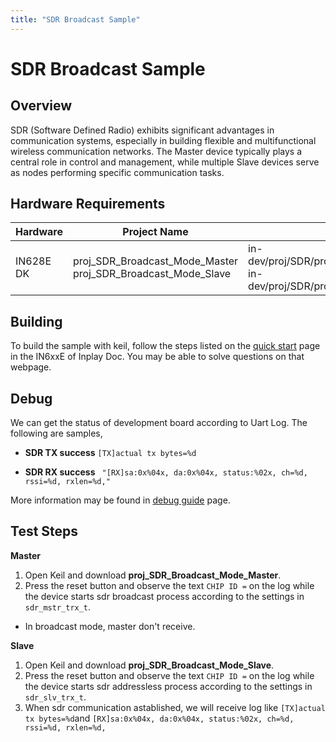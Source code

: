```yaml
---
title: "SDR Broadcast Sample"
---
```


# SDR Broadcast Sample

## Overview

SDR (Software Defined Radio) exhibits significant advantages in communication systems, especially in building flexible and multifunctional wireless communication networks. 
The Master device typically plays a central role in control and management, while multiple Slave devices serve as nodes performing specific communication tasks.



## Hardware Requirements

| Hardware  | Project Name                                                 | Project Path                                                 |
| --------- | ------------------------------------------------------------ | ------------------------------------------------------------ |
| IN628E DK | proj_SDR_Broadcast_Mode_Master proj_SDR_Broadcast_Mode_Slave | in-dev/proj/SDR/proj_SDR_Broadcast_Mode_Master in-dev/proj/SDR/proj_SDR_Broadcast_Mode_Slave |

## Building

To build the sample with keil, follow the steps listed on the  [quick start](https://inplay-inc.github.io/docs/in6xxe/getting-started/installation/quick-start.html) page in the IN6xxE  of Inplay Doc. You may be able to solve questions on that webpage.



## Debug

We can get the status of development board according to Uart Log. The following are samples,

- **SDR TX success** `[TX]actual tx bytes=%d`

- **SDR RX success** ` "[RX]sa:0x%04x, da:0x%04x, status:%02x, ch=%d, rssi=%d, rxlen=%d,"`


More information may be found in [debug guide](https://inplay-inc.github.io/docs/in6xxe/examples-and-use-case/debug-reference) page.



## Test Steps
**Master**

1. Open Keil and download **proj_SDR_Broadcast_Mode_Master**.
2. Press the reset button and observe the text `CHIP ID =` on the log while the device starts sdr broadcast process according to the settings in `sdr_mstr_trx_t`.
- In broadcast mode, master don't receive.

**Slave**

1. Open Keil and download **proj_SDR_Broadcast_Mode_Slave**.
2. Press the reset button and observe the text `CHIP ID =` on the log while the device starts sdr addressless process according to the settings in `sdr_slv_trx_t`.
3. When sdr communication astablished, we will receive log like `[TX]actual tx bytes=%d`and `[RX]sa:0x%04x, da:0x%04x, status:%02x, ch=%d, rssi=%d, rxlen=%d,`